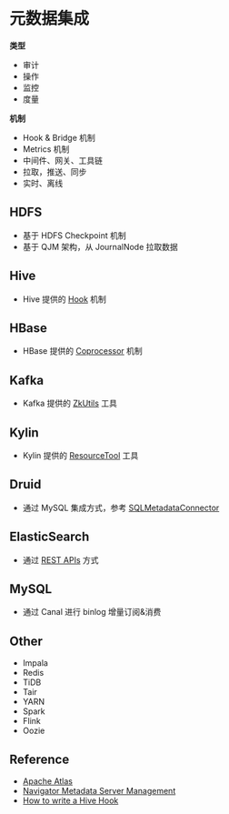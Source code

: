 # 元数据集成

**类型**

- 审计
- 操作
- 监控
- 度量

**机制**

- Hook & Bridge 机制
- Metrics 机制
- 中间件、网关、工具链
- 拉取，推送、同步
- 实时、离线

## HDFS

- 基于 HDFS Checkpoint 机制
- 基于 QJM 架构，从 JournalNode 拉取数据

## Hive

- Hive 提供的 [Hook](https://github.com/apache/hive/blob/master/ql/src/java/org/apache/hadoop/hive/ql/hooks/Hook.java) 机制

## HBase

- HBase 提供的 [Coprocessor](https://blogs.apache.org/hbase/entry/coprocessor_introduction) 机制

## Kafka

- Kafka 提供的 [ZkUtils](https://github.com/apache/kafka/blob/2.3/core/src/main/scala/kafka/utils/ZkUtils.scala) 工具

## Kylin

- Kylin 提供的 [ResourceTool](https://github.com/apache/kylin/blob/master/core-common/src/main/java/org/apache/kylin/common/persistence/ResourceTool.java) 工具

## Druid

- 通过 MySQL 集成方式，参考 [SQLMetadataConnector](https://github.com/apache/incubator-druid/blob/master/server/src/main/java/org/apache/druid/metadata/SQLMetadataConnector.java)

## ElasticSearch

- 通过 [REST APIs](https://www.elastic.co/guide/en/elasticsearch/reference/current/rest-apis.html) 方式

## MySQL

- 通过 Canal 进行 binlog 增量订阅&消费

## Other

- Impala
- Redis
- TiDB
- Tair
- YARN
- Spark
- Flink
- Oozie

## Reference

- [Apache Atlas](https://atlas.apache.org/index.html)
- [Navigator Metadata Server Management](https://www.cloudera.com/documentation/enterprise/latest/topics/cn_admcfg_nms_intro.html)
- [How to write a Hive Hook](http://dharmeshkakadia.github.io/hive-hook/)
